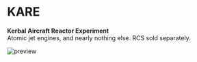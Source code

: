 # KARE
**Kerbal Aircraft Reactor Experiment**  
Atomic jet engines, and nearly nothing else. RCS sold separately.

![preview](https://i.imgur.com/A3EK6oI.png)
